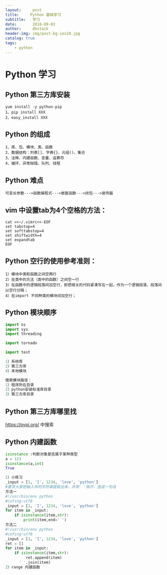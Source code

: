```yaml
---
layout:     post
title:     Python 基础学习
subtitle:   学习
date:       2018-09-03
author:     dbstack
header-img: img/post-bg-ios10.jpg
catalog: true
tags:
    - python    
---
```

# Python 学习
## Python 第三方库安装
```shell
yum install -y python-pip
1、pip install XXX
2、easy_install XXX
```
## Python 的组成
```shell
1、库、包、模块、类、函数
2、数据结构：列表[]、字典{}、元组()、集合
3、注释、内建函数、变量、运算符
4、循环、异常抛错、队列、线程
```
## Python 难点
```shell
可变长参数--->函数编程式--->嵌套函数--->闭包--->装饰器
```
## vim  中设置tab为4个空格的方法：
```shell
cat >>~/.vimrc<<-EOF
set tabstop=4
set softtabstop=4
set shiftwidth=4
set expandtab
EOF
```
## Python 空行的使用参考准则：
```
1）模块中类和函数之间空两行
2）在类中的方法（类中的函数）之间空一行
3）在函数中的逻辑段落间加空行，即把相关的代码紧凑写在一起，作为一个逻辑段落，段落间以空行分隔；
4）在import 不同种类的模块间加空行；
```
## Python 模块顺序
```python
import os
import sys
import threading

import tornado

import test

1）系统库
2）第三方库
4）本地模块

搜索模块路径：
1）程序所在目录
2）python安装标准库目录
3）第三方库目录
```
## Python 第三方库哪里找
https://pypi.org/  中搜索

## Python 内建函数
```python
isinstance :判断对象是否属于某种类型
a = 123
isinstance(a,int)
True

1）小练习
_input = [1, 'I', 1234, 'love', 'python']
#要求大家把输入中的字符串提取出来，并用' '隔开，连成一句话
方法一
#!/usr/bin/env python
#cofing:utf8
_input = [1, 'I', 1234, 'love', 'python']
for item in _input:
    if isinstance(item,str):
        print(item,end=' ')
方法二
#!/usr/bin/env python
#cofing:utf8
_input = [1, 'I', 1234, 'love', 'python']
ret = []
for item in _input:
    if isinstance(item,str):
         ret.append(item)
      ' '.join(item)
2）range 内建函数





